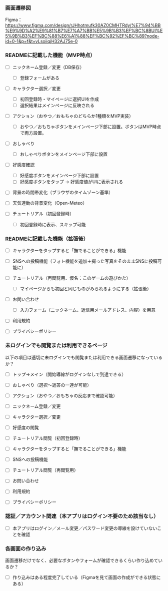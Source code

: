 ### 画面遷移図
Figma：https://www.figma.com/design/rJHhotmufk30AZ0CMHTRdy/%E7%94%BB%E9%9D%A2%E9%81%B7%E7%A7%BB%E5%9B%B3%EF%BC%8BUI%E5%9B%B3%EF%BC%88%E6%A1%88%EF%BC%92%EF%BC%89?node-id=0-1&p=f&t=vLsoiiqjH32AJ75e-0


### READMEに記載した機能（MVP時点）
- [ ] ニックネーム登録／変更（DB保存）
  - [ ] 登録フォームがある

- [ ] キャラクター選択／変更
  - [ ] 初回登録時・マイページに選択UIを作成
  - [ ] 選択結果はメインページに反映される

- [ ] アクション（おやつ／おもちゃのどちらか1種類をMVP実装）
  - [ ] おやつ／おもちゃボタンをメインページ下部に設置。ボタンはMVP時点で両方設置。

- [ ] おしゃべり
  - [ ] おしゃべりボタンをメインページ下部に設置

- [ ] 好感度確認
  - [ ] 好感度ボタンをメインページ下部に設置
  - [ ] 好感度ボタンをタップ → 好感度値がUIに表示される

- [ ] 背景の時間帯変化（ブラウザのタイムゾーン基準）
- [ ] 天気連動の背景変化（Open-Meteo）

- [ ] チュートリアル（初回登録時）
  - [ ] 初回登録時に表示、スキップ可能


### READMEに記載した機能（拡張後）
- [ ] キャラクターをタップすると「撫でることができる」機能
- [ ] SNSへの投稿機能（フォト機能を追加＋撮った写真をそのままSNSに投稿可能に）

- [ ] チュートリアル（再閲覧用、仮名：このゲームの遊びかた）
  - [ ] マイページからも初回と同じものがみられるようにする（拡張後）

- [ ] お問い合わせ
  - [ ] 入力フォーム（ニックネーム、返信用メールアドレス、内容）を用意

- [ ] 利用規約
- [ ] プライバシーポリシー


### 未ログインでも閲覧または利用できるページ
以下の項目は適切に未ログインでも閲覧または利用できる画面遷移になっているか？
- [ ] トップ→メイン（開始導線がログインなしで到達できる）
- [ ] おしゃべり（選択〜返答の一連が可能）
- [ ] アクション（おやつ／おもちゃの反応まで確認可能）
- [ ] ニックネーム登録／変更
- [ ] キャラクター選択／変更
- [ ] 好感度の閲覧
- [ ] チュートリアル閲覧（初回登録時）

- [ ] キャラクターをタップすると「撫でることができる」機能
- [ ] SNSへの投稿機能
- [ ] チュートリアル閲覧（再閲覧用）
- [ ] お問い合わせ
- [ ] 利用規約
- [ ] プライバシーポリシー


### 認証／アカウント関連（本アプリはログイン不要のため該当なし）
- [ ] 本アプリはログイン／メール変更／パスワード変更の導線を設けていないことを確認


### 各画面の作り込み
画面遷移だけでなく、必要なボタンやフォームが確認できるくらい作り込めているか？
- [ ] 作り込みはある程度完了している（Figmaを見て画面の作成ができる状態にある）
